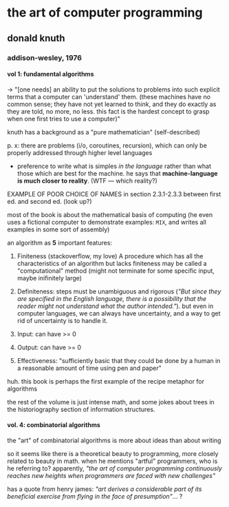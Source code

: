 # the art of computer programming
## donald knuth
### addison-wesley, 1976

#### vol 1: fundamental algorithms

-> "[one needs] an ability to put the solutions to problems into such explicit terms that a computer can 'understand' them. (these machines have no common sense; they have not yet learned to think, and they do exactly as they are told, no more, no less. this fact is the hardest concept to grasp when one first tries to use a computer)"

knuth has a background as a "pure mathematician" (self-described)


p. x: there are problems (i/o, coroutines, recursion), which can only be properly addressed through higher level languages
- preference to write what is simples *in the language* rather than what those which are best for the machine. he says that **machine-language is much closer to reality**. (WTF — which reality?)

EXAMPLE OF POOR CHOICE OF NAMES in section 2.3.1-2.3.3 between first ed. and second ed. (look up?)

most of the book is about the mathematical basis of computing (he even uses a fictional computer to demonstrate examples: `MIX`, and writes all examples in some sort of assembly)

an algorithm as **5** important features:

1. Finiteness (stackoverflow, my love)
A procedure which has all the characteristics of an algorithm but lacks finiteness may be called a "computational" method (might not terminate for some specific input, maybe inifinitely large)

2. Definiteness: steps must be unambiguous and rigorous (*"But since they are specified in the English language, there is a possibility that the reader might not understand what the author intended."*). but even in computer languages, we can always have uncertainty, and a way to get rid of uncertainty is to handle it.

3. Input: can have >= 0

4. Output: can have >= 0

5. Effectiveness: "sufficiently basic that they could be done by a human in a reasonable amount of time using pen and paper"

huh. this book is perhaps the first example of the recipe metaphor for algorithms

the rest of the volume is just intense math, and some jokes about trees in the historiography section of information structures.

#### vol. 4: combinatorial algorithms

the "art" of combinatorial algorithms is more about ideas than about writing

so it seems like there is a theoretical beauty to programming, more closely related to beauty in math. when he mentions "artful" programmers, who is he referring to? apparently, *"the art of computer programming continuously reaches new heights when programmers are faced with new challenges"*

has a quote from henry james: *"art derives a considerable part of its beneficial exercise from flying in the face of presumption"*... ?
